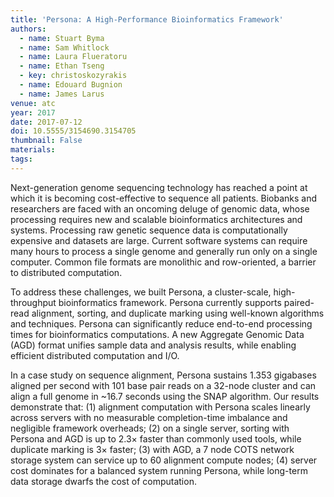 ```yaml
---
title: 'Persona: A High-Performance Bioinformatics Framework'
authors:
  - name: Stuart Byma
  - name: Sam Whitlock
  - name: Laura Flueratoru
  - name: Ethan Tseng
  - key: christoskozyrakis
  - name: Edouard Bugnion
  - name: James Larus
venue: atc
year: 2017
date: 2017-07-12
doi: 10.5555/3154690.3154705
thumbnail: False
materials:
tags:
---
```

Next-generation genome sequencing technology has reached a point at which it is becoming cost-effective to sequence all patients. Biobanks and researchers are faced with an oncoming deluge of genomic data, whose processing requires new and scalable bioinformatics architectures and systems. Processing raw genetic sequence data is computationally expensive and datasets are large. Current software systems can require many hours to process a single genome and generally run only on a single computer. Common file formats are monolithic and row-oriented, a barrier to distributed computation.

To address these challenges, we built Persona, a cluster-scale, high-throughput bioinformatics framework. Persona currently supports paired-read alignment, sorting, and duplicate marking using well-known algorithms and techniques. Persona can significantly reduce end-to-end processing times for bioinformatics computations. A new Aggregate Genomic Data (AGD) format unifies sample data and analysis results, while enabling efficient distributed computation and I/O.

In a case study on sequence alignment, Persona sustains 1.353 gigabases aligned per second with 101 base pair reads on a 32-node cluster and can align a full genome in ~16.7 seconds using the SNAP algorithm. Our results demonstrate that: (1) alignment computation with Persona scales linearly across servers with no measurable completion-time imbalance and negligible framework overheads; (2) on a single server, sorting with Persona and AGD is up to 2.3× faster than commonly used tools, while duplicate marking is 3× faster; (3) with AGD, a 7 node COTS network storage system can service up to 60 alignment compute nodes; (4) server cost dominates for a balanced system running Persona, while long-term data storage dwarfs the cost of computation.

